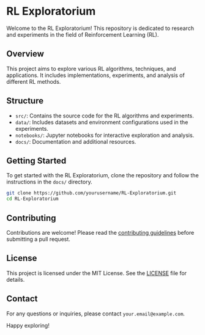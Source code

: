 # RL Exploratorium

Welcome to the RL Exploratorium! This repository is dedicated to research and experiments in the field of Reinforcement Learning (RL).

## Overview

This project aims to explore various RL algorithms, techniques, and applications. It includes implementations, experiments, and analysis of different RL methods.

## Structure

- `src/`: Contains the source code for the RL algorithms and experiments.
- `data/`: Includes datasets and environment configurations used in the experiments.
- `notebooks/`: Jupyter notebooks for interactive exploration and analysis.
- `docs/`: Documentation and additional resources.

## Getting Started

To get started with the RL Exploratorium, clone the repository and follow the instructions in the `docs/` directory.

```bash
git clone https://github.com/yourusername/RL-Exploratorium.git
cd RL-Exploratorium
```

## Contributing

Contributions are welcome! Please read the [contributing guidelines](CONTRIBUTING.md) before submitting a pull request.

## License

This project is licensed under the MIT License. See the [LICENSE](LICENSE) file for details.

## Contact

For any questions or inquiries, please contact `your.email@example.com`.

Happy exploring!